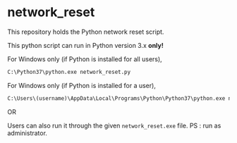 # network_reset
This repository holds the Python network reset script.

This python script can run in Python version 3.x **only!**

For Windows only (if Python is installed for all users),
```cmd
C:\Python37\python.exe network_reset.py
```

For Windows only (if Python is installed for a user),
```cmd
C:\Users\(username)\AppData\Local\Programs\Python\Python37\python.exe network_reset.py
```

OR

Users can also run it through the given `network_reset.exe` file. PS : run as administrator.
